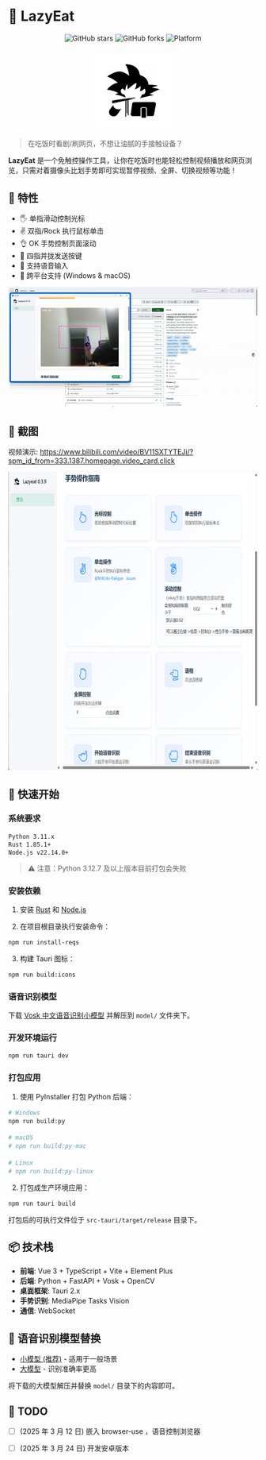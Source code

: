 # 🍕 LazyEat

<div align="center">
  
![GitHub stars](https://img.shields.io/github/stars/maplelost/lazyeat)
![GitHub forks](https://img.shields.io/github/forks/maplelost/lazyeat?style=flat)
![Platform](https://img.shields.io/badge/platform-windows%20%7C%20macos-lightgrey)

</div>

<h3 align="center">
  <img src="public/lazyeat.png" width="150" height="150" alt="LazyEat logo" />
</h3>

> 在吃饭时看剧/刷网页，不想让油腻的手接触设备？

**LazyEat** 是一个免触控操作工具，让你在吃饭时也能轻松控制视频播放和网页浏览，只需对着摄像头比划手势即可实现暂停视频、全屏、切换视频等功能！



## 🌟 特性

- 🖐️ 单指滑动控制光标
- ✌️ 双指/Rock 执行鼠标单击
- 👌 OK 手势控制页面滚动
- 🤏 四指并拢发送按键
- 🎤 支持语音输入
- 🚀 跨平台支持 (Windows & macOS)

![demo.gif](.readme/demo.gif)

## 📸 截图

视频演示: https://www.bilibili.com/video/BV11SXTYTEJi/?spm_id_from=333.1387.homepage.video_card.click

<div align="center">
<img src=".readme/img.png" width="800" height="600" />
</div>

## 🚀 快速开始

### 系统要求

```
Python 3.11.x
Rust 1.85.1+
Node.js v22.14.0+
```

> ⚠️ 注意：Python 3.12.7 及以上版本目前打包会失败

### 安装依赖

1. 安装 [Rust](https://www.rust-lang.org/zh-CN/tools/install) 和 [Node.js](https://nodejs.org/zh-cn/)

2. 在项目根目录执行安装命令：
```bash
npm run install-reqs
```

3. 构建 Tauri 图标：
```bash
npm run build:icons
```

### 语音识别模型

下载 [Vosk 中文语音识别小模型](https://alphacephei.com/vosk/models/vosk-model-small-cn-0.22.zip) 并解压到 `model/` 文件夹下。

### 开发环境运行

```bash
npm run tauri dev
```

### 打包应用

1. 使用 PyInstaller 打包 Python 后端：
```bash
# Windows
npm run build:py

# macOS
# npm run build:py-mac

# Linux
# npm run build:py-linux
```

2. 打包成生产环境应用：
```bash
npm run tauri build
```

打包后的可执行文件位于 `src-tauri/target/release` 目录下。

## 📦 技术栈

- **前端**: Vue 3 + TypeScript + Vite + Element Plus
- **后端**: Python + FastAPI + Vosk + OpenCV
- **桌面框架**: Tauri 2.x
- **手势识别**: MediaPipe Tasks Vision
- **通信**: WebSocket

## 📢 语音识别模型替换

- [小模型 (推荐)](https://alphacephei.com/vosk/models/vosk-model-small-cn-0.22.zip) - 适用于一般场景
- [大模型](https://alphacephei.com/vosk/models/vosk-model-cn-0.22.zip) - 识别准确率更高

将下载的大模型解压并替换 `model/` 目录下的内容即可。

## 📝 TODO

- [ ] (2025 年 3 月 12 日) 嵌入 browser-use ，语音控制浏览器
- [ ] (2025 年 3 月 24 日) 开发安卓版本

